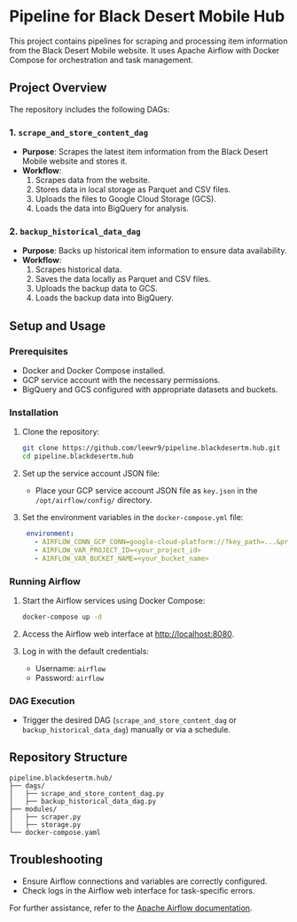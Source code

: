 # Pipeline for Black Desert Mobile Hub

This project contains pipelines for scraping and processing item information from the Black Desert Mobile website. It uses Apache Airflow with Docker Compose for orchestration and task management.

## Project Overview

The repository includes the following DAGs:

### 1. `scrape_and_store_content_dag`
- **Purpose**: Scrapes the latest item information from the Black Desert Mobile website and stores it.
- **Workflow**:
  1. Scrapes data from the website.
  2. Stores data in local storage as Parquet and CSV files.
  3. Uploads the files to Google Cloud Storage (GCS).
  4. Loads the data into BigQuery for analysis.

### 2. `backup_historical_data_dag`
- **Purpose**: Backs up historical item information to ensure data availability.
- **Workflow**:
  1. Scrapes historical data.
  2. Saves the data locally as Parquet and CSV files.
  3. Uploads the backup data to GCS.
  4. Loads the backup data into BigQuery.

## Setup and Usage

### Prerequisites
- Docker and Docker Compose installed.
- GCP service account with the necessary permissions.
- BigQuery and GCS configured with appropriate datasets and buckets.

### Installation
1. Clone the repository:
   ```bash
   git clone https://github.com/leewr9/pipeline.blackdesertm.hub.git
   cd pipeline.blackdesertm.hub
   ```

2. Set up the service account JSON file:
   - Place your GCP service account JSON file as `key.json` in the `/opt/airflow/config/` directory.

3. Set the environment variables in the `docker-compose.yml` file:
   ```yaml
    environment:
      - AIRFLOW_CONN_GCP_CONN=google-cloud-platform://?key_path=...&project=<project_id>&num_retries=5
      - AIRFLOW_VAR_PROJECT_ID=<your_project_id>
      - AIRFLOW_VAR_BUCKET_NAME=<your_bucket_name>
   ```

### Running Airflow
1. Start the Airflow services using Docker Compose:
   ```bash
   docker-compose up -d
   ```

2. Access the Airflow web interface at [http://localhost:8080](http://localhost:8080).

3. Log in with the default credentials:
   - Username: `airflow`
   - Password: `airflow`

### DAG Execution
- Trigger the desired DAG (`scrape_and_store_content_dag` or `backup_historical_data_dag`) manually or via a schedule.

## Repository Structure
```plaintext
pipeline.blackdesertm.hub/
├── dags/
│   ├── scrape_and_store_content_dag.py
│   ├── backup_historical_data_dag.py
├── modules/
│   ├── scraper.py
│   ├── storage.py
└── docker-compose.yaml
```

## Troubleshooting
- Ensure Airflow connections and variables are correctly configured.
- Check logs in the Airflow web interface for task-specific errors.

For further assistance, refer to the [Apache Airflow documentation](https://airflow.apache.org/docs/).
